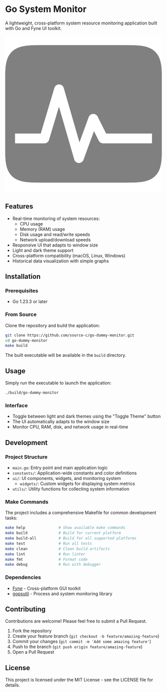 # Go System Monitor

A lightweight, cross-platform system resource monitoring application built with Go and Fyne UI toolkit.

![Screenshot of Go System Monitor](icon.png)

## Features

- Real-time monitoring of system resources:
  - CPU usage
  - Memory (RAM) usage
  - Disk usage and read/write speeds
  - Network upload/download speeds
- Responsive UI that adapts to window size
- Light and dark theme support
- Cross-platform compatibility (macOS, Linux, Windows)
- Historical data visualization with simple graphs

## Installation

### Prerequisites

- Go 1.23.3 or later

### From Source

Clone the repository and build the application:

```bash
git clone https://github.com/source-c/go-dummy-monitor.git
cd go-dummy-monitor
make build
```

The built executable will be available in the `build` directory.

## Usage

Simply run the executable to launch the application:

```bash
./build/go-dummy-monitor
```

### Interface

- Toggle between light and dark themes using the "Toggle Theme" button
- The UI automatically adapts to the window size
- Monitor CPU, RAM, disk, and network usage in real-time

## Development

### Project Structure

- `main.go`: Entry point and main application logic
- `constants/`: Application-wide constants and color definitions
- `ui/`: UI components, widgets, and monitoring system
  - `widgets/`: Custom widgets for displaying system metrics
- `utils/`: Utility functions for collecting system information

### Make Commands

The project includes a comprehensive Makefile for common development tasks:

```bash
make help               # Show available make commands
make build              # Build for current platform
make build-all          # Build for all supported platforms
make test               # Run all tests
make clean              # Clean build artifacts
make lint               # Run linter
make fmt                # Format code
make debug              # Run with debugger
```

### Dependencies

- [Fyne](https://fyne.io/) - Cross-platform GUI toolkit
- [gopsutil](https://github.com/shirou/gopsutil) - Process and system monitoring library

## Contributing

Contributions are welcome! Please feel free to submit a Pull Request.

1. Fork the repository
2. Create your feature branch (`git checkout -b feature/amazing-feature`)
3. Commit your changes (`git commit -m 'Add some amazing feature'`)
4. Push to the branch (`git push origin feature/amazing-feature`)
5. Open a Pull Request

## License

This project is licensed under the MIT License - see the LICENSE file for details.